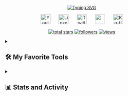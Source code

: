 <p align="center">
  <!-- Typing SVG by DenverCoder1 - https://github.com/DenverCoder1/readme-typing-svg -->
  <a href="https://git.io/typing-svg"><img src="https://readme-typing-svg.demolab.com?font=Jouca&duration=4000&pause=2000&color=F718A4&center=true&vCenter=true&width=509&lines=Fullstack%2C+Mobile+%26+Game+Developer;Apprentice+at+LISSI+laboratory;Master+degree+student+at+UPEC;%22It's+all+talk+until+the+code+runs.%22+%C2%AF%5C_(%E3%83%84)_%2F%C2%AF" alt="Typing SVG" /></a>
</p>

<!-- Social icons section -->
<p align="center">
  <a href="https://www.youtube.com/c/Jouca"><img width="32px" alt="Youtube" title="Youtube" src="https://i.imgur.com/qiXu7b2.png"/></a>
  &#8287;&#8287;&#8287;&#8287;&#8287;
  <a href="https://www.linkedin.com/in/diego-roulle-b70869232/"><img width="32px" alt="LinkedIn" title="LinkedIn" src="https://i.imgur.com/yRpa1dQ.png"/></a>
  &#8287;&#8287;&#8287;&#8287;&#8287;
  <a href="https://twitter.com/JoucaJouca"><img width="32px" alt="Twitter" title="Twitter" src="https://i.imgur.com/AixJgnm.png"/></a>
  &#8287;&#8287;&#8287;&#8287;&#8287;
  <a href="https://discord.gg/jouca-s-manor-922966061060616214" alt="Discord" title="Jouca's Discord Server"><img width="32px" src="https://i.imgur.com/OViZO8J.png"/></a>
  &#8287;&#8287;&#8287;&#8287;&#8287;
  <a href="https://ko-fi.com/gdutils"><img width="32px" alt="Ko-fi" title="Buy me a coffee" src="https://i.imgur.com/PpLeD3K.png"/></a>
</p>

<!-- Social badges section -->
<!-- Badges with custom icons - https://github.com/DenverCoder1/custom-icon-badges -->
<!-- View counter - https://github.com/DenverCoder1/Simple-View-Counter -->
<p align="center" class="fade-in-up delay-8">
  <a href="https://github.com/Jouca?tab=repositories&sort=stargazers">
    <img alt="total stars" title="Total stars on GitHub" src="https://custom-icon-badges.demolab.com/github/stars/Jouca?color=55960c&style=for-the-badge&labelColor=488207&logo=star"/></a>
  <a href="https://github.com/DenverCoder1?tab=followers">
    <img alt="followers" title="Follow me on Github" src="https://custom-icon-badges.demolab.com/github/followers/Jouca?color=236ad3&labelColor=1155ba&style=for-the-badge&logo=person-add&label=Follow&logoColor=white"/></a>
  <a href="https://github.com/Jouca/Simple-View-Counter">
    <img alt="views" title="GitHub profile views" src="https://clarifygdps.com/github_stats"/></a>
</p>

<details> 
  <summary><h2>🛠️ My Favorite Tools</h2></summary>

  <h3>👨‍💻 Programming and Markup Languages</h3>

  <p align="center">
    <a href="https://github.com/search?q=user%3AJouca+language%3Aassembly"><img alt="Assembly" src="https://custom-icon-badges.demolab.com/badge/Assembly-525252.svg?logo=asm-hex&logoColor=white"></a>
    <a href="https://github.com/search?q=user%3AJouca+language%3Abash"><img alt="Bash" src="https://custom-icon-badges.demolab.com/badge/Bash-121011.svg?logo=gnu-bash&logoColor=white"></a>
    <a href="https://github.com/search?q=user%3AJouca+language%3Ac"><img alt="C" src="https://custom-icon-badges.demolab.com/badge/C-03599C.svg?logo=c-in-hexagon&logoColor=white"></a>
    <a href="https://github.com/search?q=user%3AJouca+language%3Acpp"><img alt="C++" src="https://custom-icon-badges.demolab.com/badge/C++-9C033A.svg?logo=cpp2&logoColor=white"></a>
    <a href="https://github.com/search?q=user%3AJouca+language%3Acsharp"><img alt="C#" src="https://custom-icon-badges.demolab.com/badge/C%23-68217A.svg?logo=cs2&logoColor=white"></a>
    <a href="https://github.com/search?q=user%3AJouca+language%3Acss"><img alt="CSS" src="https://custom-icon-badges.demolab.com/badge/CSS-1572B6.svg?logo=css3&logoColor=white"></a>
    <a href="https://github.com/search?q=user%3AJouca+language%3Adart"><img alt="Dart" src="https://custom-icon-badges.demolab.com/badge/Dart-0175C2.svg?logo=dart&logoColor=white"></a>
    <a href="https://github.com/search?q=user%3AJouca+language%3Adjango"><img alt="Django" src="https://custom-icon-badges.demolab.com/badge/Django-092E20.svg?logo=django&logoColor=white"></a>
    <a href="https://github.com/search?q=user%3AJouca+language%3Agraphql"><img alt="GraphQL" src="https://custom-icon-badges.demolab.com/badge/GraphQL-E10098.svg?logo=graphql&logoColor=white"></a>
    <a href="https://github.com/search?q=user%3AJouca+language%3Ahtml"><img alt="HTML" src="https://custom-icon-badges.demolab.com/badge/HTML-E34F26.svg?logo=html5&logoColor=white"></a>
    <a href="https://github.com/search?q=user%3AJouca+language%3Ahtmx"><img alt="HTMX" src="https://custom-icon-badges.demolab.com/badge/HTMX-0A1C2B.svg?logo=htmx&logoColor=white"></a>
    <a href="https://github.com/search?q=user%3AJouca+language%3Ajava"><img alt="Java" src="https://custom-icon-badges.demolab.com/badge/Java-007396.svg?logo=java&logoColor=white"></a>
    <a href="https://github.com/search?q=user%3AJouca+language%3Ajavascript"><img alt="JavaScript" src="https://custom-icon-badges.demolab.com/badge/JavaScript-F7DF1E.svg?logo=javascript&logoColor=black"></a>
    <a href="https://github.com/search?q=user%3AJouca+language%3Ajson"><img alt="JSON" src="https://custom-icon-badges.demolab.com/badge/JSON-000000.svg?logo=json&logoColor=white"></a>
    <a href="https://github.com/search?q=user%3AJouca+language%3Akotlin"><img alt="Kotlin" src="https://custom-icon-badges.demolab.com/badge/Kotlin-7F52FF.svg?logo=kotlin&logoColor=white"></a>
    <a href="https://github.com/search?q=user%3AJouca+language%3Atex"><img alt="LaTeX" src="https://custom-icon-badges.demolab.com/badge/LaTeX-008080.svg?logo=latex&logoColor=white"></a>
    <a href="https://github.com/search?q=user%3AJouca+language%3Amarkdown"><img alt="Markdown" src="https://custom-icon-badges.demolab.com/badge/Markdown-000000.svg?logo=markdown&logoColor=white"></a>
    <a href="https://github.com/search?q=user%3AJouca+language%3Aphp"><img alt="PHP" src="https://custom-icon-badges.demolab.com/badge/PHP-777BB4.svg?logo=php&logoColor=white"></a>
    <a href="https://github.com/search?q=user%3AJouca+language%3Apowershell"><img alt="PowerShell" src="https://custom-icon-badges.demolab.com/badge/PowerShell-5391FE.svg?logo=powershell&logoColor=white"></a>
    <a href="https://github.com/search?q=user%3AJouca+language%3Apython"><img alt="Python" src="https://custom-icon-badges.demolab.com/badge/Python-3776AB.svg?logo=python&logoColor=white"></a>
    <a href="https://github.com/search?q=user%3AJouca+language%3Aregex"><img alt="Regex" src="https://custom-icon-badges.demolab.com/badge/Regex-FF4154.svg?logo=regex&logoColor=white"></a>
    <a href="https://github.com/search?q=user%3AJouca+language%3Asql"><img alt="SQL" src="https://custom-icon-badges.demolab.com/badge/SQL-025E8C.svg?logo=database&logoColor=white"></a>
    <a href="https://github.com/search?q=user%3AJouca+language%3Atypescript"><img alt="TypeScript" src="https://custom-icon-badges.demolab.com/badge/TypeScript-3178C6.svg?logo=typescript&logoColor=white"></a>
    <a href="https://github.com/search?q=user%3AJouca+language%3Ayaml"><img alt="YAML" src="https://custom-icon-badges.demolab.com/badge/YAML-CB171E.svg?logo=yaml&logoColor=white"></a>
    
  </p>

  <h3>🗄️ Databases, Internet of Things (IoT) and Cloud Hosting</h3>

  <p align="center">
    <a href="#"><img alt="Apache" src="https://custom-icon-badges.demolab.com/badge/Apache-D22128.svg?logo=apache&logoColor=white"></a>
    <a href="#"><img alt="Cassandra" src="https://custom-icon-badges.demolab.com/badge/Cassandra-1287B1.svg?logo=apache-cassandra&logoColor=white"></a>
    <a href="#"><img alt="Firebase" src="https://custom-icon-badges.demolab.com/badge/Firebase-FFCA28.svg?logo=firebase&logoColor=black"></a>
    <a href="#"><img alt="Hive" src="https://custom-icon-badges.demolab.com/badge/Hive-FDEE21.svg?logo=apache-hive&logoColor=black"></a>
    <a href="#"><img alt="Kafka" src="https://custom-icon-badges.demolab.com/badge/Kafka-231F20.svg?logo=apache-kafka&logoColor=white"></a>
    <a href="#"><img alt="MariaDB" src="https://custom-icon-badges.demolab.com/badge/MariaDB-003545.svg?logo=mariadb&logoColor=white"></a>
    <a href="#"><img alt="MongoDB" src="https://custom-icon-badges.demolab.com/badge/MongoDB-47A248.svg?logo=mongodb&logoColor=white"></a>
    <a href="#"><img alt="MySQL" src="https://custom-icon-badges.demolab.com/badge/MySQL-4479A1.svg?logo=mysql&logoColor=white"></a>
    <a href="#"><img alt="Neo4J" src="https://custom-icon-badges.demolab.com/badge/Neo4j-008CC1.svg?logo=neo4j&logoColor=white"></a>
    <a href="#"><img alt="Nginx" src="https://custom-icon-badges.demolab.com/badge/Nginx-009639.svg?logo=nginx&logoColor=white"></a>
    <a href="#"><img alt="Oracle" src="https://custom-icon-badges.demolab.com/badge/Oracle-F80000.svg?logo=oracle&logoColor=white"></a>
    <a href="#"><img alt="PostgreSQL" src="https://custom-icon-badges.demolab.com/badge/PostgreSQL-336791.svg?logo=postgresql&logoColor=white"></a>
    <a href="#"><img alt="RabbitMQ" src="https://custom-icon-badges.demolab.com/badge/RabbitMQ-FF6600.svg?logo=rabbitmq&logoColor=white"></a>
    <a href="#"><img alt="Redis" src="https://custom-icon-badges.demolab.com/badge/Redis-DC382D.svg?logo=redis&logoColor=white"></a>
    <a href="#"><img alt="Socket.IO" src="https://custom-icon-badges.demolab.com/badge/Socket.IO-010101.svg?logo=socketdotio&logoColor=white"></a>
    <a href="#"><img alt="SQLite" src="https://custom-icon-badges.demolab.com/badge/SQLite-003B57.svg?logo=sqlite&logoColor=white"></a>
    <a href="#"><img alt="Supabase" src="https://custom-icon-badges.demolab.com/badge/Supabase-3ECF8E.svg?logo=supabase&logoColor=white"></a>
    <a href="#"><img alt="WebSocket" src="https://custom-icon-badges.demolab.com/badge/WebSocket-010101.svg?logo=websocket&logoColor=white"></a>
  </p>

  <h3>🧰 Frameworks and Libraries</h3>

  <p align="center">
    <a href="#"><img alt="Android" src="https://custom-icon-badges.demolab.com/badge/Android-3DDC84.svg?logo=android&logoColor=white"></a>
    <a href="#"><img alt="API" src="https://custom-icon-badges.demolab.com/badge/API-FF6C37.svg?logo=postman&logoColor=white"></a>
    <a href="#"><img alt="Bootstrap" src="https://custom-icon-badges.demolab.com/badge/Bootstrap-7952B3.svg?logo=bootstrap&logoColor=white"></a>
    <a href="#"><img alt="Discord.js" src="https://custom-icon-badges.demolab.com/badge/Discord.js-5865F2.svg?logo=discord&logoColor=white"></a>
    <a href="#"><img alt="Discord.py" src="https://custom-icon-badges.demolab.com/badge/Discord.py-0d1620.svg?logo=dpy"></a>
    <a href="#"><img alt="Express.js" src="https://custom-icon-badges.demolab.com/badge/Express.js-000000.svg?logo=express&logoColor=white"></a>
    <a href="#"><img alt="FastAPI" src="https://custom-icon-badges.demolab.com/badge/FastAPI-009688.svg?logo=fastapi&logoColor=white"></a>
    <a href="#"><img alt="FFmpeg" src="https://custom-icon-badges.demolab.com/badge/FFmpeg-007808.svg?logo=ffmpeg&logoColor=white"></a>
    <a href="#"><img alt="Flask" src="https://custom-icon-badges.demolab.com/badge/Flask-000000.svg?logo=flask&logoColor=white"></a>
    <a href="#"><img alt="Flutter" src="https://custom-icon-badges.demolab.com/badge/Flutter-02569B.svg?logo=flutter&logoColor=white"></a>
    <a href="#"><img alt="ForgeMC" src="https://custom-icon-badges.demolab.com/badge/ForgeMC-0E1626.svg?logo=curseforge&logoColor=white"></a>
    <a href="#"><img alt="Leaflet" src="https://custom-icon-badges.demolab.com/badge/Leaflet-199900.svg?logo=leaflet&logoColor=white"></a>
    <a href="#"><img alt="Matplotlib" src="https://custom-icon-badges.demolab.com/badge/Matplotlib-11557C.svg?logo=matplotlib&logoColor=white"></a>
    <a href="#"><img alt="Next.js" src="https://custom-icon-badges.demolab.com/badge/Next.js-000000.svg?logo=nextdotjs&logoColor=white"></a>
    <a href="#"><img alt="Node.js" src="https://custom-icon-badges.demolab.com/badge/Node.js-339933.svg?logo=nodedotjs&logoColor=white"></a>
    <a href="#"><img alt="npm" src="https://custom-icon-badges.demolab.com/badge/npm-CB3837.svg?logo=npm&logoColor=white"></a>
    <a href="#"><img alt="NumPy" src="https://img.shields.io/badge/Numpy-013243.svg?logo=numpy&logoColor=white"></a>
    <a href="#"><img alt="OpenCV" src="https://custom-icon-badges.demolab.com/badge/OpenCV-5C3EE8.svg?logo=opencv&logoColor=white"></a>
    <a href="#"><img alt="Pandas" src="https://custom-icon-badges.demolab.com/badge/Pandas-150458.svg?logo=pandas&logoColor=white"></a>
    <a href="#"><img alt="Pygame" src="https://custom-icon-badges.demolab.com/badge/Pygame-FFDF27.svg?logo=pygame&logoColor=black"></a>
    <a href="#"><img alt="React" src="https://custom-icon-badges.demolab.com/badge/React-61DAFB.svg?logo=react&logoColor=black"></a>
    <a href="#"><img alt="React Native" src="https://custom-icon-badges.demolab.com/badge/React%20Native-61DAFB.svg?logo=react&logoColor=black"></a>
    <a href="#"><img alt="ROS2" src="https://custom-icon-badges.demolab.com/badge/ROS2-22314E.svg?logo=ros&logoColor=white"></a>
    <a href="#"><img alt="SciPy" src="https://custom-icon-badges.demolab.com/badge/SciPy-8CAAE6.svg?logo=scipy&logoColor=white"></a>
    <a href="#"><img alt="Spring" src="https://custom-icon-badges.demolab.com/badge/Spring-6DB33F.svg?logo=spring&logoColor=white"></a>
    <a href="#"><img alt="Swagger" src="https://custom-icon-badges.demolab.com/badge/Swagger-85EA2D.svg?logo=swagger&logoColor=black"></a>
    <a href="#"><img alt="Tailwind CSS" src="https://custom-icon-badges.demolab.com/badge/Tailwind%20CSS-06B6D4.svg?logo=tailwindcss&logoColor=white"></a>
    <a href="#"><img alt="Vite" src="https://custom-icon-badges.demolab.com/badge/Vite-646CFF.svg?logo=vite&logoColor=white"></a>
    <a href="#"><img alt="Vue.js" src="https://custom-icon-badges.demolab.com/badge/Vue.js-4FC08D.svg?logo=vuedotjs&logoColor=white"></a>
  </p>

  <h3>💻 Software and Tools</h3>

  <p align="center">
    <a href="#"><img alt="Android Studio" src="https://custom-icon-badges.demolab.com/badge/Android%20Studio-3DDC84.svg?logo=android-studio&logoColor=white"></a>
    <a href="#"><img alt="Azure" src="https://custom-icon-badges.demolab.com/badge/Azure-0078D4.svg?logo=microsoft-azure&logoColor=white"></a>
    <a href="#"><img alt="Cloudflare" src="https://custom-icon-badges.demolab.com/badge/Cloudflare-F38020.svg?logo=cloudflare&logoColor=white"></a>
    <a href="#"><img alt="CMake" src="https://custom-icon-badges.demolab.com/badge/CMake-064F8C.svg?logo=cmake&logoColor=white"></a>
    <a href="#"><img alt="Debian" src="https://custom-icon-badges.demolab.com/badge/Debian-A81D33.svg?logo=debian&logoColor=white"></a>
    <a href="#"><img alt="Docker" src="https://custom-icon-badges.demolab.com/badge/Docker-2496ED.svg?logo=docker&logoColor=white"></a>
    <a href="#"><img alt="Expo" src="https://custom-icon-badges.demolab.com/badge/Expo-000020.svg?logo=expo&logoColor=white"></a>
    <a href="#"><img alt="Figma" src="https://custom-icon-badges.demolab.com/badge/Figma-F24E1E.svg?logo=figma&logoColor=white"></a>
    <a href="#"><img alt="Google Cloud" src="https://custom-icon-badges.demolab.com/badge/Google%20Cloud-4285F4.svg?logo=google-cloud&logoColor=white"></a>
    <a href="#"><img alt="Git" src="https://custom-icon-badges.demolab.com/badge/Git-F05032.svg?logo=git&logoColor=white"></a>
    <a href="#"><img alt="GitHub" src="https://custom-icon-badges.demolab.com/badge/GitHub-181717.svg?logo=github&logoColor=white"></a>
    <a href="#"><img alt="GitHub Actions" src="https://custom-icon-badges.demolab.com/badge/GitHub%20Actions-2088FF.svg?logo=github-actions&logoColor=white"></a>
    <a href="#"><img alt="GitLab" src="https://custom-icon-badges.demolab.com/badge/GitLab-FC6D26.svg?logo=gitlab&logoColor=white"></a>
    <a href="#"><img alt="Google Colab" src="https://custom-icon-badges.demolab.com/badge/Google%20Colab-F9AB00.svg?logo=google-colab&logoColor=white"></a>
    <a href="#"><img alt="Google Play Console" src="https://custom-icon-badges.demolab.com/badge/Google%20Play%20Console-414141.svg?logo=google-play&logoColor=white"></a>
    <a href="#"><img alt="Jenkins" src="https://custom-icon-badges.demolab.com/badge/Jenkins-D24939.svg?logo=jenkins&logoColor=white"></a>
    <a href="#"><img alt="Jupyter" src="https://custom-icon-badges.demolab.com/badge/Jupyter-F37626.svg?logo=jupyter&logoColor=white"></a>
    <a href="#"><img alt="Kubernetes" src="https://custom-icon-badges.demolab.com/badge/Kubernetes-326CE5.svg?logo=kubernetes&logoColor=white"></a>
    <a href="#"><img alt="Raspberry Pi" src="https://custom-icon-badges.demolab.com/badge/Raspberry%20Pi-A22846.svg?logo=raspberry-pi&logoColor=white"></a>
    <a href="#"><img alt="Ubuntu" src="https://custom-icon-badges.demolab.com/badge/Ubuntu-E95420.svg?logo=ubuntu&logoColor=white"></a>
    <a href="#"><img alt="Unity" src="https://custom-icon-badges.demolab.com/badge/Unity-000000.svg?logo=unity&logoColor=white"></a>
    <a href="#"><img alt="VirtualBox" src="https://custom-icon-badges.demolab.com/badge/VirtualBox-183A61.svg?logo=virtualbox&logoColor=white"></a>
    <a href="#"><img alt="Visual Studio" src="https://custom-icon-badges.demolab.com/badge/Visual%20Studio-5C2D91.svg?logo=visual-studio&logoColor=white"></a>
    <a href="#"><img alt="VS Code" src="https://custom-icon-badges.demolab.com/badge/VS%20Code-007ACC.svg?logo=visual-studio-code&logoColor=white"></a>
    <a href="#"><img alt="Wireshark" src="https://custom-icon-badges.demolab.com/badge/Wireshark-1679A7.svg?logo=wireshark&logoColor=white"></a>
  </p>
</details>


<details> 
  <summary><h2>📊 Stats and Activity</h2></summary>

  <div align="center" style="display: flex; justify-content: center; align-items: center; gap: 10px; flex-wrap: nowrap;">
    <a href="https://github.com/anuraghazra/github-readme-stats" style="flex-shrink: 1;">
      <img src="https://github-readme-stats.vercel.app/api?username=Jouca&show=prs_merged,prs_merged_percentage&show_icons=true&theme=omni" style="max-width: 100%; height: auto;" />
    </a>
    <a href="https://git.io/streak-stats" style="flex-shrink: 1;">
      <img src="https://clarifygdps.com/github-readme-streak-stats/src/demo/preview.php?user=Jouca&theme=omni&border_radius=3.5&card_width=365&hide_longest_streak=true" alt="GitHub Streak" style="max-width: 100%; height: auto;" />
    </a>
  </div>

  <!-- https://github.com/ashutosh00710/github-readme-activity-graph -->

  <a href="https://github.com/ashutosh00710/github-readme-activity-graph"><img alt="Jouca's Activity Graph" src="https://github-readme-activity-graph.vercel.app/graph/?username=Jouca&bg_color=1F222E&color=F8D866&line=F85D7F&point=FFFFFF&hide_border=true" /></a>

  <h3>⚡ Recent GitHub Activity</h3>

  <!-- https://github.com/jamesgeorge007/github-activity-readme -->

  <!--START_SECTION:activity-->
1.  Unlabeled issue [#16](https://github.com/Jouca/IDFM_GTFS-RT/issues/16) in [Jouca/IDFM_GTFS-RT](https://github.com/Jouca/IDFM_GTFS-RT)
2.  Labeled issue [#16](https://github.com/Jouca/IDFM_GTFS-RT/issues/16) in [Jouca/IDFM_GTFS-RT](https://github.com/Jouca/IDFM_GTFS-RT)
3.  Labeled issue [#16](https://github.com/Jouca/IDFM_GTFS-RT/issues/16) in [Jouca/IDFM_GTFS-RT](https://github.com/Jouca/IDFM_GTFS-RT)
4. ❗ Opened issue [#16](https://github.com/Jouca/IDFM_GTFS-RT/issues/16) in [Jouca/IDFM_GTFS-RT](https://github.com/Jouca/IDFM_GTFS-RT)
5. 💪 Opened PR [#143](undefined) in [SlamaFR/BULB](https://github.com/SlamaFR/BULB)
  <!--END_SECTION:activity-->
</details>